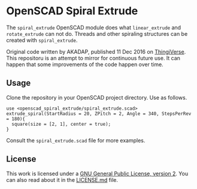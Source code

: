 # OpenSCAD Spiral Extrude

The `spiral_extrude` OpenSCAD module does what `linear_extrude` and `rotate_extrude` can not do. Threads and other spiraling structures can be created with `spiral_extrude`.

Original code written by AKADAP, published 11 Dec 2016 on [ThingiVerse](https://www.thingiverse.com/thing:1958354). This repositoru is an attempt to mirror for continuous future use. It can happen that some improvements of the code happen over time.

## Usage

Clone the repository in your OpenSCAD project directory. Use as follows.

```
use <openscad_spiral_extrude/spiral_extrude.scad>
extrude_spiral(StartRadius = 20, ZPitch = 2, Angle = 340, StepsPerRev = 180){  
  square(size = [2, 1], center = true);
}
```

Consult the `spiral_extrude.scad` file for more examples.

## License

This work is licensed under a [GNU General Public License, version 2](https://www.gnu.org/licenses/old-licenses/gpl-2.0.html). You can also read about it in the [LICENSE.md](LICENSE.md) file.
